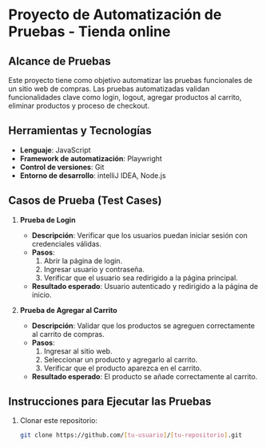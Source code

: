 # Proyecto de Automatización de Pruebas - Tienda online

## Alcance de Pruebas
Este proyecto tiene como objetivo automatizar las pruebas funcionales de un sitio web de compras. Las pruebas automatizadas validan funcionalidades clave como login, logout, agregar productos al carrito, eliminar productos y proceso de checkout.

## Herramientas y Tecnologías
- **Lenguaje**: JavaScript
- **Framework de automatización**: Playwright
- **Control de versiones**: Git
- **Entorno de desarrollo**: intelliJ IDEA, Node.js

## Casos de Prueba (Test Cases)
1. **Prueba de Login**
   - **Descripción**: Verificar que los usuarios puedan iniciar sesión con credenciales válidas.
   - **Pasos**:
     1. Abrir la página de login.
     2. Ingresar usuario y contraseña.
     3. Verificar que el usuario sea redirigido a la página principal.
   - **Resultado esperado**: Usuario autenticado y redirigido a la página de inicio.

2. **Prueba de Agregar al Carrito**
   - **Descripción**: Validar que los productos se agreguen correctamente al carrito de compras.
   - **Pasos**:
     1. Ingresar al sitio web.
     2. Seleccionar un producto y agregarlo al carrito.
     3. Verificar que el producto aparezca en el carrito.
   - **Resultado esperado**: El producto se añade correctamente al carrito.

## Instrucciones para Ejecutar las Pruebas
1. Clonar este repositorio:
   ```bash
   git clone https://github.com/[tu-usuario]/[tu-repositorio].git




